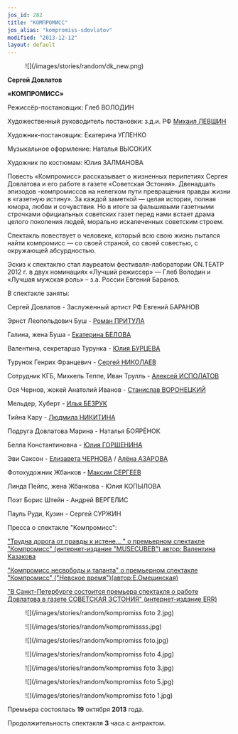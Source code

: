 ```yaml
---
jos_id: 282
title: "КОМПРОМИСС"
jos_alias: "kompromiss-sdovlatov"
modified: "2013-12-12"
layout: default
---
```


<figure>
![](/images/stories/random/dk_new.png)
</figure>

**Сергей Довлатов**

**«КОМПРОМИСС»**

Режиссёр-постановщик: Глеб ВОЛОДИН

Художественный руководитель постановки: з.д.и. РФ [Михаил ЛЕВШИН](153-mihail-levshin.html)

Художник-постановщик: Екатерина УГЛЕНКО

Музыкальное оформление: Наталья ВЫСОКИХ

Художник по костюмам: Юлия ЗАЛМАНОВА

Повесть «Компромисс» рассказывает о жизненных перипетиях Сергея Довлатова и его работе в газете «Советская Эстония». Двенадцать эпизодов -компромиссов на нелегком пути превращения правды жизни в «газетную истину». За каждой заметкой — целая история, полная юмора, любви и сочувствия. Но в итоге за фальшивыми газетными строчками официальных советских газет перед нами встает драма целого поколения людей, морально искалеченных советским строем.

Спектакль повествует о человеке, который всю свою жизнь пытался найти компромисс — со своей страной, со своей совестью, с окружающей абсурдностью.

Эскиз к спектаклю стал лауреатом фестиваля-лаборатории ON.ТЕАТР 2012 г. в двух номинациях «Лучший режиссер» — Глеб Володин и «Лучшая мужская роль» – з.а. России Евгений Баранов.

В спектакле заняты:

Сергей Довлатов - Заслуженный артист РФ Евгений БАРАНОВ

Эрнст Леопольдович Буш - [Роман ПРИТУЛА](50-roman-pritula.html)

Галина, жена Буша - [Екатерина БЕЛОВА](23-belova-ekaterina.html)

Валентина, секретарша Турунка - [Юлия БУРЦЕВА](78-ylia-burceva.html)

Турунок Генрих Францевич - [Сергей НИКОЛАЕВ](52-sergei-nikolaev.html)

Сотрудник КГБ, Михкель Теппе, Иван Трулль - [Алексей ИСПОЛАТОВ](53-aleksei-ispolatov.html)

Ося Чернов, жокей Анатолий Иванов - [Станислав ВОРОНЕЦКИЙ](51-stas-voronetski.html)

Мельдер, Хуберт - [Илья БЕЗРУК](83-bezryk-ilya.html)

Тийна Кару - [Людмила НИКИТИНА](63-lyda-nikitina.html)

Подруга Довлатова Марина - Наталья БОЯРЁНОК

Белла Константиновна - [Юлия ГОРШЕНИНА](49-ylia-gorshenina.html)

Эви Саксон - [Елизавета ЧЕРНОВА](48-chernovaelizaveta.html) / [Алёна АЗАРОВА](86-alena-azarova.html)

Фотохудожник Жбанков - [Максим СЕРГЕЕВ](57-maxsim-sergeev.html)

Линда Пейпс, жена Жбанкова - Юлия КОПЫЛОВА

Поэт Борис Штейн - Андрей ВЕРГЕЛИС

Пауль Руди, Кузин - Сергей СУРЖИН

Пресса о спектакле "Компромисс":

["Трудна дорога от правды к истене… " о премьерном спектакле "Компромисс" (интернет-издание "MUSECUBEВ") автор: Валентина Казакова](156-pressakompromisstrudnadoroga.html)

["Компромисс несвободы и таланта" о премьерном спектакле "Компромисс" ("Невское время")(автор:Е.Омецинская)](154-kompromiss-sdovlatov-pressa-nevskoe-vremia.html)

["В Санкт-Петербурге состоится премьера спектакля о работе Довлатова в газете СОВЕТСКАЯ ЭСТОНИЯ" (интернет-издание ERR)](290-pressakompromiss1.html)

<figure>
![](/images/stories/random/kompromiss foto 2.jpg)
</figure>

<figure>
![](/images/stories/random/kompromissss.jpg)
</figure>

<figure>
![](/images/stories/random/kompromiss foto.jpg)
</figure>

<figure>
![](/images/stories/random/kompromiss foto 4.jpg)
</figure>

<figure>
![](/images/stories/random/kompromiss foto 3.jpg)
</figure>

<figure>
![](/images/stories/random/kompromiss foto 5.jpg)
</figure>

<figure>
![](/images/stories/random/kompromiss foto 1.jpg)
</figure>

Премьера состоялась **19** октября **2013** года.

Продолжительность спектакля **3** часа с антрактом.

